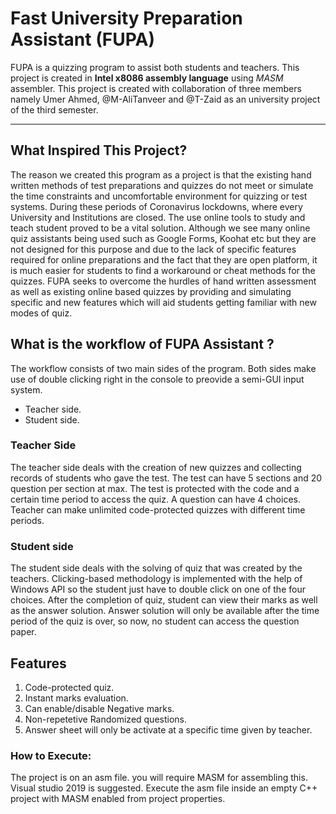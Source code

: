 # Fast University Preparation Assistant (FUPA)
FUPA is a quizzing program to assist both students and teachers. This project is created in **Intel x8086 assembly language** using _MASM_ assembler. This project is created with collaboration of three members namely Umer Ahmed, @M-AliTanveer and @T-Zaid as an university project of the third semester.

***

## What Inspired This Project?
The reason we created this program as a project is that the existing hand written methods of test preparations and quizzes do not meet or simulate the time constraints and uncomfortable environment for quizzing or test systems. During these periods of Coronavirus lockdowns, where every University and Institutions are closed. The use online tools to study and teach student proved to be a vital solution.
Although we see many online quiz assistants being used such as Google Forms, Koohat etc but they are not designed for this purpose and due to the lack of specific features required for online preparations and the fact that they are open platform, it is much easier for students to find a workaround or cheat methods for the quizzes.
FUPA seeks to overcome the hurdles of hand written assessment as well as existing online based quizzes by providing and simulating specific and new features which will aid students getting familiar with new modes of quiz.

## What is the workflow of FUPA Assistant ?
The workflow consists of two main sides of the program. Both sides make use of double clicking right in the console to preovide a semi-GUI input system.
- Teacher side.
- Student side.

### Teacher Side
The teacher side deals with the creation of new quizzes and collecting records of students who gave the test. The test can have 5 sections and 20 question per section at max. The test is protected with the code and a certain time period to access the quiz. A question can have 4 choices. Teacher can make unlimited code-protected quizzes with different time periods.

### Student side
The student side deals with the solving of quiz that was created by the teachers. Clicking-based methodology is implemented with the help of Windows API so the student just have to double click on one of the four choices. After the completion of quiz, student can view their marks as well as the answer solution. Answer solution will only be available after the time period of the quiz is over, so now, no student can access the question paper.

## Features
1. Code-protected quiz.
2. Instant marks evaluation.
3. Can enable/disable Negative marks.
4. Non-repetetive Randomized questions.
5. Answer sheet will only be activate at a specific time given by teacher.

### How to Execute:
The project is on an asm file. you will require MASM for assembling this. Visual studio 2019 is suggested. Execute the asm file inside an empty C++ project with MASM enabled from project properties.
